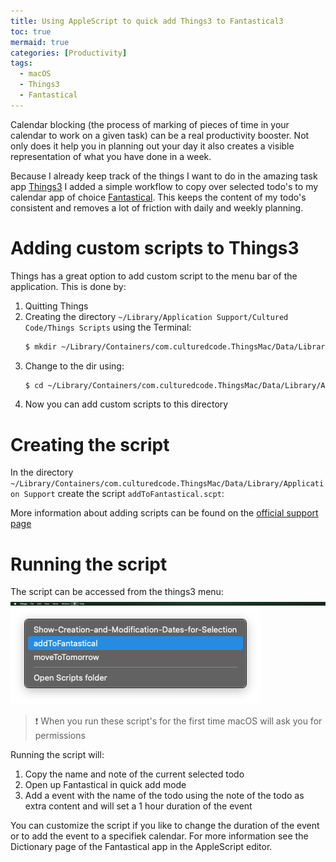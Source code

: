 ```yaml
---
title: Using AppleScript to quick add Things3 to Fantastical3
toc: true
mermaid: true
categories: [Productivity]
tags:
  - macOS
  - Things3
  - Fantastical
---
```

Calendar blocking (the process of marking of pieces of time in your calendar to work on a given task) can be a real productivity booster. Not only does it help you in planning out your day it also creates a visible representation of what you have done in a week.

Because I already keep track of the things I want to do in the amazing task app [Things3](https://culturedcode.com/things/) I added a simple workflow to copy over selected todo's to my calendar app of choice [Fantastical](https://flexibits.com/fantastical). This keeps the content of my todo's consistent and removes a lot of friction with daily and weekly planning.

# Adding custom scripts to Things3
Things has a great option to add custom script to the menu bar of the application. This is done by:
1. Quitting Things
2. Creating the directory `~/Library/Application Support/Cultured Code/Things Scripts` using the Terminal:
    ```bash
    $ mkdir ~/Library/Containers/com.culturedcode.ThingsMac/Data/Library/Application\ Support/Cultured\ Code/Things\ Scripts
    ```
4. Change to the dir using:
    ```bash
    $ cd ~/Library/Containers/com.culturedcode.ThingsMac/Data/Library/Application\ Support/Cultured\ Code/Things\ Scripts  
    ```
3. Now you can add custom scripts to this directory

# Creating the script
In the directory `~/Library/Containers/com.culturedcode.ThingsMac/Data/Library/Application Support` create the script `addToFantastical.scpt`:
<script src="https://gist.github.com/KingOfSpades/ecd859929accf55ace562657551ae69a.js"></script>

More information about adding scripts can be found on the [official support page](https://culturedcode.com/things/support/articles/2803572/)

# Running the script
The script can be accessed from the things3 menu: \
![Menu Bar item](/assets/images/20210401000951.png) \
![Menu Bat item - context](/assets/images/20210401001002.png)

> ❗ When you run these script's for the first time macOS will ask you for permissions

Running the script will:
1. Copy the name and note of the current selected todo
2. Open up Fantastical in quick add mode
3. Add a event with the name of the todo using the note of the todo as extra content and will set a 1 hour duration of the event

You can customize the script if you like to change the duration of the event or to add the event to a specifiek calendar. For more information see the Dictionary page of the Fantastical app in the AppleScript editor.